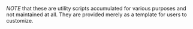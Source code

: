 *NOTE* that these are utility scripts accumulated for various purposes and not maintained at all. They are provided merely as a template for users to customize.
